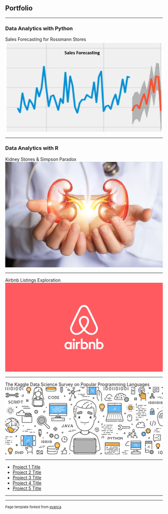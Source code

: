 ## Portfolio

---

### Data Analytics with Python 

Sales Forecasting for Rossmann Stores
<img src="images/salesforecasting.png?raw=true"/>

---




### Data Analytics with R
Kidney Stones & Simpson Paradox
<img src="images/kidneys.jpg?raw=true"/>

---
Airbnb Listings Exploration
<img src="images/Airbnb.jpeg?raw=true"/>

---


The Kaggle Data Science Survey on Popular Programming Languages
<img src="images/kaggle_programminglanguage.png?raw=true"/>

---



- [Project 1 Title](http://example.com/)
- [Project 2 Title](http://example.com/)
- [Project 3 Title](http://example.com/)
- [Project 4 Title](http://example.com/)
- [Project 5 Title](http://example.com/)

---




---
<p style="font-size:11px">Page template forked from <a href="https://github.com/evanca/quick-portfolio">evanca</a></p>
<!-- Remove above link if you don't want to attibute -->

